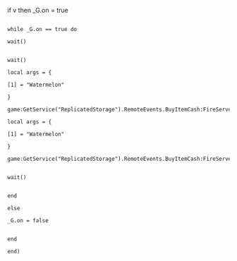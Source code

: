 if v then
                                                                                                                                                                                                                        _G.on = true
                                                                                                                                                                                                                        
                                                                                                                                                                                                                        while _G.on == true do
                                                                                                                                                                                                                            wait()
                                                                                                                                                                                                                        
                                                                                                                                                                                                                        wait()
                                                                                                                                                                                                                        local args = {
                                                                                                                                                                                                                                [1] = "Watermelon"
                                                                                                                                                                                                                            }
                                                                                                                                                                                                                            game:GetService("ReplicatedStorage").RemoteEvents.BuyItemCash:FireServer(unpack(args))
                                                                                                                                                                                                                                local args = {
                                                                                                                                                                                                                                [1] = "Watermelon"
                                                                                                                                                                                                                            }
                                                                                                                                                                                                                            game:GetService("ReplicatedStorage").RemoteEvents.BuyItemCash:FireServer(unpack(args))
                                                                                                                                                                                                                        
                                                                                                                                                                                                                        wait()
                                                                                                                                                                                                                        
                                                                                                                                                                                                                            end
                                                                                                                                                                                                                            else
                                                                                                                                                                                                                        _G.on = false
                                                                                                                                                                                                                                
                                                                                                                                                                                                                            end
                                                                                                                                                                                                                        end)
